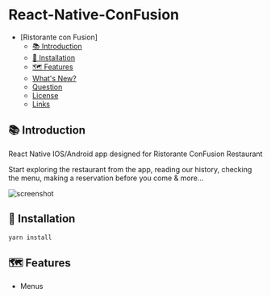 # React-Native-ConFusion


<!-- TOC -->

- [Ristorante con Fusion]
    - [📚 Introduction](#Introduction)
    - [🔨 Installation](#Installation)
    - [🗺 Features](#Features)
    - [What's New?](#whats-new)
    - [Question](#question)
    - [License](#license)
    - [Links](#links)

<!-- /TOC -->

## 📚 Introduction

React Native IOS/Android app designed for Ristorante ConFusion Restaurant

Start exploring the restaurant from the app, reading our history, checking the menu, making a reservation before you come & more...

![screenshot](./resources/screenshot.png)

## 🔨 Installation
```
yarn install
```

## 🗺 Features

- Menus
